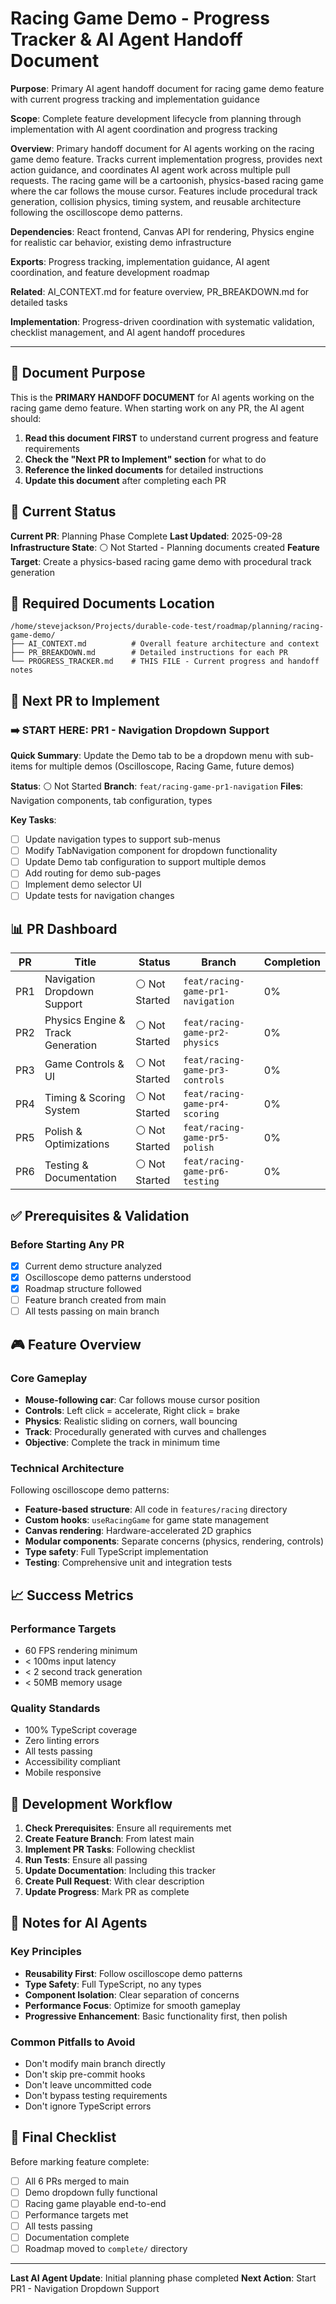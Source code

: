 # Racing Game Demo - Progress Tracker & AI Agent Handoff Document

**Purpose**: Primary AI agent handoff document for racing game demo feature with current progress tracking and implementation guidance

**Scope**: Complete feature development lifecycle from planning through implementation with AI agent coordination and progress tracking

**Overview**: Primary handoff document for AI agents working on the racing game demo feature.
    Tracks current implementation progress, provides next action guidance, and coordinates AI agent work across
    multiple pull requests. The racing game will be a cartoonish, physics-based racing game where the car follows
    the mouse cursor. Features include procedural track generation, collision physics, timing system, and reusable
    architecture following the oscilloscope demo patterns.

**Dependencies**: React frontend, Canvas API for rendering, Physics engine for realistic car behavior, existing demo infrastructure

**Exports**: Progress tracking, implementation guidance, AI agent coordination, and feature development roadmap

**Related**: AI_CONTEXT.md for feature overview, PR_BREAKDOWN.md for detailed tasks

**Implementation**: Progress-driven coordination with systematic validation, checklist management, and AI agent handoff procedures

---

## 🤖 Document Purpose
This is the **PRIMARY HANDOFF DOCUMENT** for AI agents working on the racing game demo feature. When starting work on any PR, the AI agent should:
1. **Read this document FIRST** to understand current progress and feature requirements
2. **Check the "Next PR to Implement" section** for what to do
3. **Reference the linked documents** for detailed instructions
4. **Update this document** after completing each PR

## 📍 Current Status
**Current PR**: Planning Phase Complete
**Last Updated**: 2025-09-28
**Infrastructure State**: ⚪ Not Started - Planning documents created
**Feature Target**: Create a physics-based racing game demo with procedural track generation

## 📁 Required Documents Location
```
/home/stevejackson/Projects/durable-code-test/roadmap/planning/racing-game-demo/
├── AI_CONTEXT.md          # Overall feature architecture and context
├── PR_BREAKDOWN.md        # Detailed instructions for each PR
└── PROGRESS_TRACKER.md    # THIS FILE - Current progress and handoff notes
```

## 🎯 Next PR to Implement

### ➡️ START HERE: PR1 - Navigation Dropdown Support

**Quick Summary**:
Update the Demo tab to be a dropdown menu with sub-items for multiple demos (Oscilloscope, Racing Game, future demos)

**Status**: ⚪ Not Started
**Branch**: `feat/racing-game-pr1-navigation`
**Files**: Navigation components, tab configuration, types

**Key Tasks**:
- [ ] Update navigation types to support sub-menus
- [ ] Modify TabNavigation component for dropdown functionality
- [ ] Update Demo tab configuration to support multiple demos
- [ ] Add routing for demo sub-pages
- [ ] Implement demo selector UI
- [ ] Update tests for navigation changes

## 📊 PR Dashboard

| PR | Title | Status | Branch | Completion |
|---|---|---|---|---|
| PR1 | Navigation Dropdown Support | ⚪ Not Started | `feat/racing-game-pr1-navigation` | 0% |
| PR2 | Physics Engine & Track Generation | ⚪ Not Started | `feat/racing-game-pr2-physics` | 0% |
| PR3 | Game Controls & UI | ⚪ Not Started | `feat/racing-game-pr3-controls` | 0% |
| PR4 | Timing & Scoring System | ⚪ Not Started | `feat/racing-game-pr4-scoring` | 0% |
| PR5 | Polish & Optimizations | ⚪ Not Started | `feat/racing-game-pr5-polish` | 0% |
| PR6 | Testing & Documentation | ⚪ Not Started | `feat/racing-game-pr6-testing` | 0% |

## ✅ Prerequisites & Validation

### Before Starting Any PR
- [x] Current demo structure analyzed
- [x] Oscilloscope demo patterns understood
- [x] Roadmap structure followed
- [ ] Feature branch created from main
- [ ] All tests passing on main branch

## 🎮 Feature Overview

### Core Gameplay
- **Mouse-following car**: Car follows mouse cursor position
- **Controls**: Left click = accelerate, Right click = brake
- **Physics**: Realistic sliding on corners, wall bouncing
- **Track**: Procedurally generated with curves and challenges
- **Objective**: Complete the track in minimum time

### Technical Architecture
Following oscilloscope demo patterns:
- **Feature-based structure**: All code in `features/racing` directory
- **Custom hooks**: `useRacingGame` for game state management
- **Canvas rendering**: Hardware-accelerated 2D graphics
- **Modular components**: Separate concerns (physics, rendering, controls)
- **Type safety**: Full TypeScript implementation
- **Testing**: Comprehensive unit and integration tests

## 📈 Success Metrics

### Performance Targets
- 60 FPS rendering minimum
- < 100ms input latency
- < 2 second track generation
- < 50MB memory usage

### Quality Standards
- 100% TypeScript coverage
- Zero linting errors
- All tests passing
- Accessibility compliant
- Mobile responsive

## 🔄 Development Workflow

1. **Check Prerequisites**: Ensure all requirements met
2. **Create Feature Branch**: From latest main
3. **Implement PR Tasks**: Following checklist
4. **Run Tests**: Ensure all passing
5. **Update Documentation**: Including this tracker
6. **Create Pull Request**: With clear description
7. **Update Progress**: Mark PR as complete

## 📝 Notes for AI Agents

### Key Principles
- **Reusability First**: Follow oscilloscope demo patterns
- **Type Safety**: Full TypeScript, no any types
- **Component Isolation**: Clear separation of concerns
- **Performance Focus**: Optimize for smooth gameplay
- **Progressive Enhancement**: Basic functionality first, then polish

### Common Pitfalls to Avoid
- Don't modify main branch directly
- Don't skip pre-commit hooks
- Don't leave uncommitted code
- Don't bypass testing requirements
- Don't ignore TypeScript errors

## 🏁 Final Checklist

Before marking feature complete:
- [ ] All 6 PRs merged to main
- [ ] Demo dropdown fully functional
- [ ] Racing game playable end-to-end
- [ ] Performance targets met
- [ ] All tests passing
- [ ] Documentation complete
- [ ] Roadmap moved to `complete/` directory

---

**Last AI Agent Update**: Initial planning phase completed
**Next Action**: Start PR1 - Navigation Dropdown Support